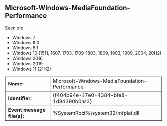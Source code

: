 ## Microsoft-Windows-MediaFoundation-Performance

Seen on:
* Windows 7
* Windows 8.0
* Windows 8.1
* Windows 10 (1511, 1607, 1703, 1709, 1803, 1809, 1903, 1909, 2004, 20H2)
* Windows 2016
* Windows 2019
* Windows 11 (21H2)

<table border="1" class="docutils">
  <tbody>
    <tr>
      <td><b>Name:</b></td>
      <td>Microsoft-Windows-MediaFoundation-Performance</td>
    </tr>
    <tr>
      <td><b>Identifier:</b></td>
      <td>{f404b94e-27e0-4384-bfe8-1d8d390b0aa3}</td>
    </tr>
    <tr>
      <td><b>Event message file(s):</b></td>
      <td>%SystemRoot%\system32\mfplat.dll</td>
    </tr>
  </tbody>
</table>

&nbsp;

